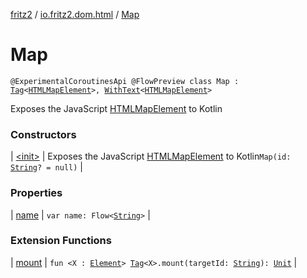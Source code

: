 [fritz2](../../index.md) / [io.fritz2.dom.html](../index.md) / [Map](./index.md)

# Map

`@ExperimentalCoroutinesApi @FlowPreview class Map : `[`Tag`](../../io.fritz2.dom/-tag/index.md)`<`[`HTMLMapElement`](https://kotlinlang.org/api/latest/jvm/stdlib/org.w3c.dom/-h-t-m-l-map-element/index.html)`>, `[`WithText`](../../io.fritz2.dom/-with-text/index.md)`<`[`HTMLMapElement`](https://kotlinlang.org/api/latest/jvm/stdlib/org.w3c.dom/-h-t-m-l-map-element/index.html)`>`

Exposes the JavaScript [HTMLMapElement](https://developer.mozilla.org/en/docs/Web/API/HTMLMapElement) to Kotlin

### Constructors

| [&lt;init&gt;](-init-.md) | Exposes the JavaScript [HTMLMapElement](https://developer.mozilla.org/en/docs/Web/API/HTMLMapElement) to Kotlin`Map(id: `[`String`](https://kotlinlang.org/api/latest/jvm/stdlib/kotlin/-string/index.html)`? = null)` |

### Properties

| [name](name.md) | `var name: Flow<`[`String`](https://kotlinlang.org/api/latest/jvm/stdlib/kotlin/-string/index.html)`>` |

### Extension Functions

| [mount](../../io.fritz2.dom/mount.md) | `fun <X : `[`Element`](https://kotlinlang.org/api/latest/jvm/stdlib/org.w3c.dom/-element/index.html)`> `[`Tag`](../../io.fritz2.dom/-tag/index.md)`<X>.mount(targetId: `[`String`](https://kotlinlang.org/api/latest/jvm/stdlib/kotlin/-string/index.html)`): `[`Unit`](https://kotlinlang.org/api/latest/jvm/stdlib/kotlin/-unit/index.html) |

